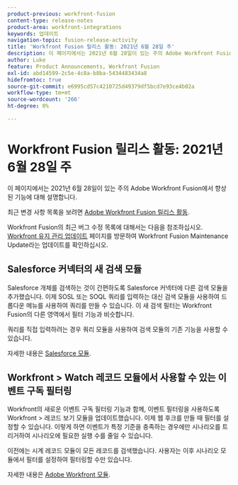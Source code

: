 ```yaml
---
product-previous: workfront-fusion
content-type: release-notes
product-area: workfront-integrations
keywords: 업데이트
navigation-topic: fusion-release-activity
title: 'Workfront Fusion 릴리스 활동: 2021년 6월 28일 주'
description: 이 페이지에서는 2021년 6월 28일이 있는 주의 Adobe Workfront Fusion에서 향상된 기능에 대해 설명합니다.
author: Luke
feature: Product Announcements, Workfront Fusion
exl-id: abd14599-2c5e-4c8a-b8ba-5434483434a8
hidefromtoc: true
source-git-commit: e6995cd57c4210725d49379df5bcd7e93ce4b02a
workflow-type: tm+mt
source-wordcount: '266'
ht-degree: 0%

---
```


# Workfront Fusion 릴리스 활동: 2021년 6월 28일 주

이 페이지에서는 2021년 6월 28일이 있는 주의 Adobe Workfront Fusion에서 향상된 기능에 대해 설명합니다.

최근 변경 사항 목록을 보려면 [Adobe Workfront Fusion 릴리스 활동](../../../product-announcements/product-releases/fusion-release-activity/fusion-release-activity.md).

Workfront Fusion의 최근 버그 수정 목록에 대해서는 다음을 참조하십시오. [Workfront 유지 관리 업데이트](https://experienceleague.adobe.com/docs/workfront-known-issues/releases/current-updates.html) 페이지를 방문하여 Workfront Fusion Maintenance Update라는 업데이트를 확인하십시오.

## Salesforce 커넥터의 새 검색 모듈

Salesforce 개체를 검색하는 것이 간편하도록 Salesforce 커넥터에 다른 검색 모듈을 추가했습니다. 이제 SOSL 또는 SOQL 쿼리를 입력하는 대신 검색 모듈을 사용하여 드롭다운 메뉴를 사용하여 쿼리를 만들 수 있습니다. 이 새 검색 필터는 Workfront Fusion의 다른 영역에서 필터 기능과 비슷합니다.

쿼리를 직접 입력하려는 경우 쿼리 모듈을 사용하여 검색 모듈의 기존 기능을 사용할 수 있습니다.

자세한 내용은 [Salesforce 모듈](../../../workfront-fusion/apps-and-their-modules/salesforce-modules.md).

## Workfront > Watch 레코드 모듈에서 사용할 수 있는 이벤트 구독 필터링

Workfront의 새로운 이벤트 구독 필터링 기능과 함께, 이벤트 필터링을 사용하도록 Workfront > 레코드 보기 모듈을 업데이트했습니다. 이제 웹 후크를 만들 때 필터를 설정할 수 있습니다. 이렇게 하면 이벤트가 특정 기준을 충족하는 경우에만 시나리오를 트리거하여 시나리오에 필요한 실행 수를 줄일 수 있습니다.

이전에는 시계 레코드 모듈이 모든 레코드를 검색했습니다. 사용자는 이후 시나리오 모듈에서 필터를 설정하여 필터링할 수만 있습니다.

자세한 내용은 [Adobe Workfront 모듈](../../../workfront-fusion/apps-and-their-modules/workfront-modules.md).
